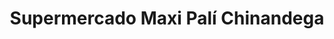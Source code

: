 ---
title: "Supermercado Maxi Palí Chinandega"
url: /chinandega/supermercado-maxi-pali-chinandega/
shop: Supermarkt
---